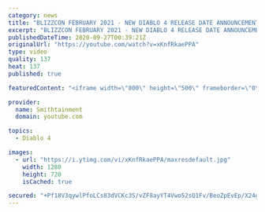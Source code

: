 ```yaml
---
category: news
title: "BLIZZCON FEBRUARY 2021 - NEW DIABLO 4 RELEASE DATE ANNOUNCEMENT"
excerpt: "BLIZZCON FEBRUARY 2021 - NEW DIABLO 4 RELEASE DATE ANNOUNCEMENT Blizzard Entertainment was forced to cancel its annual BlizzCon fan ..."
publishedDateTime: 2020-09-27T00:39:21Z
originalUrl: "https://youtube.com/watch?v=xKnfRkaePPA"
type: video
quality: 137
heat: 137
published: true

featuredContent: "<iframe width=\"800\" height=\"500\" frameborder=\"0\" src=\"https://www.youtube.com/embed/xKnfRkaePPA\" allow=\"accelerometer; autoplay; encrypted-media; gyroscope; picture-in-picture\" allowfullscreen></iframe>"

provider:
  name: Smithtainment
  domain: youtube.com

topics:
  - Diablo 4

images:
  - url: "https://i.ytimg.com/vi/xKnfRkaePPA/maxresdefault.jpg"
    width: 1280
    height: 720
    isCached: true

secured: "+Pf18V3qywlPfoLCs83dVCKc3S/vZF8ayYT4Vwo52sQ1Fv/BeoZpEvEp/X24gTOQ+NobVivALk8rQhhDPRmE5CIReWki+xmQDHWao+tbROAgtB6mU6yRdwgOenD4jSw5IHcbclsSXAJuyasmif93hft+jvXRusfnkCYDA5wv7U7UAXCwCyIu7Qv1JcWKm4QjlE3HauxA+K2shzBiUHveaNv4CZmkKrUa0bxTS1PHZwDeMcDHKXNzzH88OK7F/SsN5eoC1iQu6M1HGST56FlZZOILXOf5FSMCfOUSYGRj6OfrN8U52Kw8gJ3W2P3NQiDowqveTR5LczxLs62XPG2xT8Rmona1G3gowpCX+vf6tngwIR9EeZhcJBpk0YVgZCMnBO4C8Wedl2QdQw+X0TnOeCf5bgeU4W20NaxCq3TnSLNyrdJE34iCOU8YYhXvJMW0;V5sVOc1tHDMdLGxxEa3ChA=="
---
```


